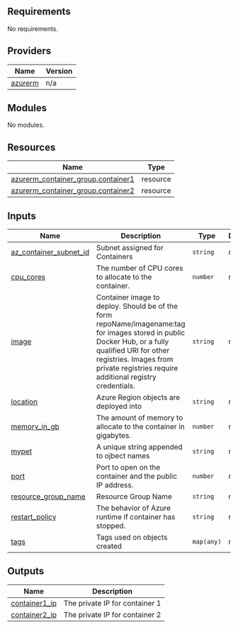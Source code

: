 <!-- BEGIN_TF_DOCS -->
## Requirements

No requirements.

## Providers

| Name | Version |
|------|---------|
| <a name="provider_azurerm"></a> [azurerm](#provider\_azurerm) | n/a |

## Modules

No modules.

## Resources

| Name | Type |
|------|------|
| [azurerm_container_group.container1](https://registry.terraform.io/providers/hashicorp/azurerm/latest/docs/resources/container_group) | resource |
| [azurerm_container_group.container2](https://registry.terraform.io/providers/hashicorp/azurerm/latest/docs/resources/container_group) | resource |

## Inputs

| Name | Description | Type | Default | Required |
|------|-------------|------|---------|:--------:|
| <a name="input_az_container_subnet_id"></a> [az\_container\_subnet\_id](#input\_az\_container\_subnet\_id) | Subnet assigned for Containers | `string` | n/a | yes |
| <a name="input_cpu_cores"></a> [cpu\_cores](#input\_cpu\_cores) | The number of CPU cores to allocate to the container. | `number` | n/a | yes |
| <a name="input_image"></a> [image](#input\_image) | Container image to deploy. Should be of the form repoName/imagename:tag for images stored in public Docker Hub, or a fully qualified URI for other registries. Images from private registries require additional registry credentials. | `string` | n/a | yes |
| <a name="input_location"></a> [location](#input\_location) | Azure Region objects are deployed into | `string` | n/a | yes |
| <a name="input_memory_in_gb"></a> [memory\_in\_gb](#input\_memory\_in\_gb) | The amount of memory to allocate to the container in gigabytes. | `number` | n/a | yes |
| <a name="input_mypet"></a> [mypet](#input\_mypet) | A unique string appended to ojbect names | `string` | n/a | yes |
| <a name="input_port"></a> [port](#input\_port) | Port to open on the container and the public IP address. | `number` | n/a | yes |
| <a name="input_resource_group_name"></a> [resource\_group\_name](#input\_resource\_group\_name) | Resource Group Name | `string` | n/a | yes |
| <a name="input_restart_policy"></a> [restart\_policy](#input\_restart\_policy) | The behavior of Azure runtime if container has stopped. | `string` | n/a | yes |
| <a name="input_tags"></a> [tags](#input\_tags) | Tags used on objects created | `map(any)` | n/a | yes |

## Outputs

| Name | Description |
|------|-------------|
| <a name="output_container1_ip"></a> [container1\_ip](#output\_container1\_ip) | The private IP for container 1 |
| <a name="output_container2_ip"></a> [container2\_ip](#output\_container2\_ip) | The private IP for container 2 |
<!-- END_TF_DOCS -->